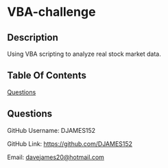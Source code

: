 # VBA-challenge

 ## Description 
 Using VBA scripting to analyze real stock market data.


## Table Of Contents


[Questions](#questions)


## Questions 
 GitHub Username: DJAMES152

 GitHub Link: https://github.com/DJAMES152
 
 Email: davejames20@hotmail.com